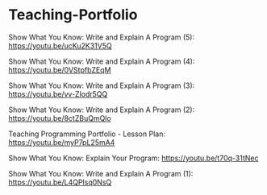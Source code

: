 # Teaching-Portfolio

Show What You Know: Write and Explain A Program (5): https://youtu.be/ucKu2K31V5Q

Show What You Know: Write and Explain A Program (4): https://youtu.be/0VStpfbZEqM

Show What You Know: Write and Explain A Program (3): https://youtu.be/vv-Zlodr5QQ

Show What You Know: Write and Explain A Program (2): https://youtu.be/8ctZBuQmQlo

Teaching Programming Portfolio - Lesson Plan: https://youtu.be/myP7pL25mA4

Show What You Know: Explain Your Program: https://youtu.be/t70q-31tNec

Show What You Know: Write and Explain A Program (1): https://youtu.be/L4QPIsq0NsQ

